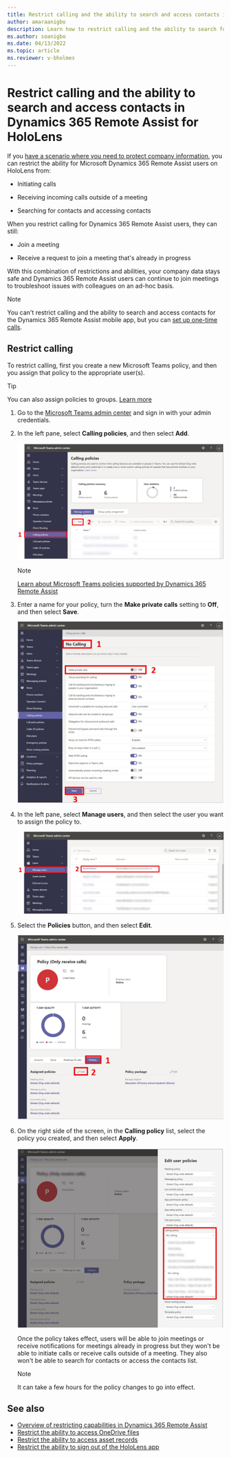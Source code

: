 ```yaml
---
title: Restrict calling and the ability to search and access contacts in Dynamics 365 Remote Assist for HoloLens
author: amaraanigbo
description: Learn how to restrict calling and the ability to search for contacts and access contacts in Microsoft Dynamics 365 Remote Assist
ms.author: soanigbo
ms.date: 04/13/2022
ms.topic: article
ms.reviewer: v-bholmes
---
```


# Restrict calling and the ability to search and access contacts in Dynamics 365 Remote Assist for HoloLens

If you [have a scenario where you need to protect company information](restricted-mode-overview.md), you can restrict the ability for Microsoft Dynamics 365 Remote Assist users on HoloLens from:

- Initiating calls 

- Receiving incoming calls outside of a meeting

- Searching for contacts and accessing contacts

When you restrict calling for Dynamics 365 Remote Assist users, they can still:

- Join a meeting

- Receive a request to join a meeting that's already in progress

With this combination of restrictions and abilities, your company data stays safe and Dynamics 365 Remote Assist users can continue to join meetings to troubleshoot issues with colleagues on an ad-hoc basis. 

> [!NOTE]
> You can't restrict calling and the ability to search and access contacts for the Dynamics 365 Remote Assist mobile app, but you can [set up one-time calls](one-time-call.md). 

## Restrict calling

To restrict calling, first you create a new Microsoft Teams policy, and then you assign that policy to the appropriate user(s). 

> [!TIP]
> You can also assign policies to groups. [Learn more](/microsoftteams/assign-policies-users-and-groups) 

1. Go to the [Microsoft Teams admin center](https://admin.teams.microsoft.com) and sign in with your admin credentials.      

2. In the left pane, select **Calling policies**, and then select **Add**.

    ![Screenshot of Microsoft Teams admin center with Calling policies command and Add button highlighted.](media/restricted-mode-calling-add-policy.jpg "Screenshot of Microsoft Teams admin center with Calling policies command and Add button highlighted")
    
    > [!NOTE]
    > [Learn about Microsoft Teams policies supported by Dynamics 365 Remote Assist](/dynamics365/mixed-reality/remote-assist/teams-policies)

3. Enter a name for your policy, turn the **Make private calls** setting to **Off**, and then select **Save**. 

    ![Screenshot highlighting description, Make private calls option, and Save button.](media/restricted-mode-calling-turn-off-private-calls.jpg "Screenshot highlighting description, Make private calls option, and Save button")

4. In the left pane, select **Manage users**, and then select the user you want to assign the policy to. 

    ![Screenshot highlighting Manage users command and selected policy.](media/restricted-mode-calling-assign-user.jpg "Screenshot highlighting Manage users command and selected policy")

5. Select the **Policies** button, and then select **Edit**.

    ![Screenshot highlighting Policies button and Edit button.](media/restricted-mode-calling-edit.jpg "Screenshot highlighting Policies button and Edit button")

6. On the right side of the screen, in the **Calling policy** list, select the policy you created, and then select **Apply**.

    ![Screenshot of Calling policy list opened.](media/restricted-mode-calling-select-policy.jpg "Screenshot of Calling policy list opened")

   Once the policy takes effect, users will be able to join meetings or receive notifications for meetings already in progress but they won't be able to initiate calls or receive calls outside of a meeting. They also won't be able to search for contacts or access the contacts list. 

    > [!NOTE]
    > It can take a few hours for the policy changes to go into effect.

## See also

- [Overview of restricting capabilities in Dynamics 365 Remote Assist](restricted-mode-overview.md)
- [Restrict the ability to access OneDrive files](restricted-mode-files.md)
- [Restrict the ability to access asset records](restricted-mode-assets.md)
- [Restrict the ability to sign out of the HoloLens app](restricted-mode-signout.md)
